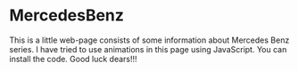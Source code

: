# MercedesBenz
This is a little web-page consists of some information about Mercedes Benz series. I have tried to use animations in this page using JavaScript. You can install the code. Good luck dears!!!
